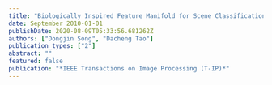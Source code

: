 ```yaml
---
title: "Biologically Inspired Feature Manifold for Scene Classification"
date: September 2010-01-01
publishDate: 2020-08-09T05:33:56.681262Z
authors: ["Dongjin Song", "Dacheng Tao"]
publication_types: ["2"]
abstract: ""
featured: false
publication: "*IEEE Transactions on Image Processing (T-IP)*"
---
```


